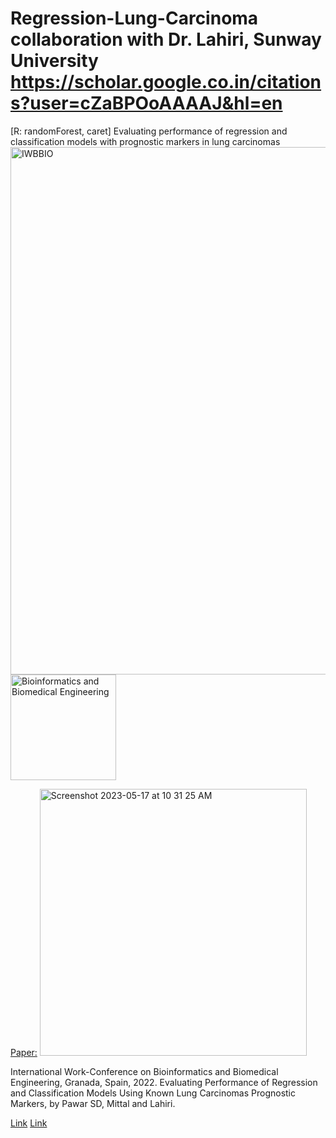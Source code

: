 # Regression-Lung-Carcinoma collaboration with Dr. Lahiri, Sunway University https://scholar.google.co.in/citations?user=cZaBPOoAAAAJ&hl=en
[R: randomForest, caret]
Evaluating performance of regression and classification models with prognostic markers in lung carcinomas
<img width="844" alt="IWBBIO" src="https://github.com/spawar2/Regression-Lung-Carcinoma/assets/25118302/2b4d0c58-a38b-455a-98b8-ec9b7a59a7e4">
<img width="169" alt="Bioinformatics and Biomedical Engineering" src="https://github.com/spawar2/Regression-Lung-Carcinoma/assets/25118302/b47119ce-9ea6-45ea-9ce1-c5b115d62340">


[Paper:](https://link.springer.com/chapter/10.1007/978-3-031-07802-6_35?noAccess=true)
<img width="427" alt="Screenshot 2023-05-17 at 10 31 25 AM" src="https://github.com/spawar2/Regression-Lung-Carcinoma/assets/25118302/32585821-8b43-4b5f-b755-a4c8ab7c2002">

International Work-Conference on Bioinformatics and Biomedical Engineering, Granada, Spain, 2022. Evaluating Performance of Regression and Classification Models Using Known Lung Carcinomas Prognostic Markers, by Pawar SD, Mittal and Lahiri.

[Link](https://iwbbio.ugr.es/IWBBIO_2022_PROGRAM.pdf)
[Link](https://www.claflin-computation.com/lab-journey?pgid=ktmii98q-5e06163d-8631-4535-940a-01fe508a9523)
